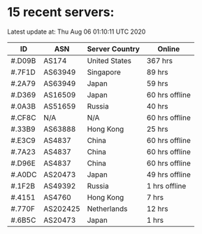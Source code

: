 # 15 recent servers:

Latest update at: Thu Aug 06 01:10:11 UTC 2020

| ID | ASN | Server Country | Online |
| -- | --- | -------------- | ------ |
| #.D09B | AS174 | United States | 367 hrs |
| #.7F1D | AS63949 | Singapore | 89 hrs |
| #.2A79 | AS63949 | Japan | 59 hrs |
| #.D369 | AS16509 | Japan | 60 hrs offline |
| #.0A3B | AS51659 | Russia | 40 hrs |
| #.CF8C | N/A | N/A | 60 hrs offline |
| #.33B9 | AS63888 | Hong Kong | 25 hrs |
| #.E3C9 | AS4837 | China | 60 hrs offline |
| #.7A23 | AS4837 | China | 60 hrs offline |
| #.D96E | AS4837 | China | 60 hrs offline |
| #.A0DC | AS20473 | Japan | 49 hrs offline |
| #.1F2B | AS49392 | Russia | 1 hrs offline |
| #.4151 | AS4760 | Hong Kong | 7 hrs |
| #.770F | AS202425 | Netherlands | 12 hrs |
| #.6B5C | AS20473 | Japan | 1 hrs |

